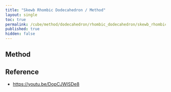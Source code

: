 ```yaml
---
title: "Skewb Rhombic Dodecahedron / Method"
layout: single
toc: true
permalink: /cube/method/dodecahedron/rhombic_dodecahedron/skewb_rhombic_dodecahedron/method
published: true
hidden: false
---
```


<head>
  <base target="_blank">
</head>



## Method



## Reference

- <https://youtu.be/DopCJWlSDe8>
